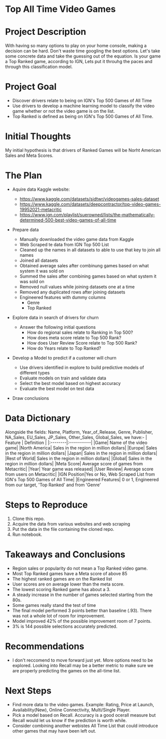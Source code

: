 # Top All Time Video Games
 
# Project Description
 
With having so many options to play on your home console, making a decision can be hard. Don't waste time googling the best options. Let's take some concrete data and take the guessing out of the equation. Is your game a Top Ranked game, according to IGN, Lets put it throuhg the paces and through this classification model.
 
# Project Goal
 
* Discover drivers relate to being on IGN's Top 500 Games of All Time
* Use drivers to develop a machine learning model to classify the video game whether or not the video game is on the list. 
* Top Ranked is defined as being on IGN's Top 500 Games of All Time. 
 
# Initial Thoughts
 
My initial hypothesis is that drivers of Ranked Games will be Norht American Sales and Meta Scores.
 
# The Plan
 
* Aquire data Kaggle website:
    + https://www.kaggle.com/datasets/sidtwr/videogames-sales-dataset
    + https://www.kaggle.com/datasets/deepcontractor/top-video-games-19952021-metacritic
    + https://www.ign.com/playlist/suerowned/lists/the-mathematically-determined-500-best-video-games-of-all-time
 
* Prepare data
    * Manually downloaded the video game data from Kaggle
    * Web Scraped te data from IGN Top 500 List
    * Cleaned up the names in all datasets to able to use that key to join all names
    * Joined all datasets
    * Obtained average sales after combinung games based on what system it was sold on
    * Summed the sales after combining games based on what system it was sold on
    * Removed null values while joining datasets one at a time
    * Removed any duplicated rows after joining datasets
    * Engineered features with dummy columns
        + Genre
        + Top Ranked

 
* Explore data in search of drivers for churn
   * Answer the following initial questions
       + How do regional sales relate to Ranking in Top 500?
       + How does meta score relate to Top 500 Rank?
       + How does User Review Score relate to Top 500 Rank?
       + How do Years relate to Top Ranked?
      
* Develop a Model to predict if a customer will churn
   * Use drivers identified in explore to build predictive models of different types
   * Evaluate models on train and validate data
   * Select the best model based on highest accuracy
   * Evaluate the best model on test data
 
* Draw conclusions
 
# Data Dictionary

Alongside the fields: Name, Platform, Year_of_Release, Genre, Publisher, NA_Sales, EU_Sales, JP_Sales, Other_Sales, Global_Sales, we have:-
| Feature | Definition |
|:--------|:-----------|
|Game| Name of the video game|
|North America| Sales in the region in million dollars|
|Europe| Sales in the region in million dollars|
|Japan| Sales in the region in million dollars|
|Rest of World| Sales in the region in million dollars|
|Global| Sales in the region in million dollars|
|Meta Score| Average score of games from Metacritic|
|Year| Year game was released|
|User Review| Average score from users on Metacritic|
|IGN Position|Yes or No, Web Scraped List from IGN's Top 500 Games of All Time|
|Engineered Features| 0 or 1, Engineered from our target, 'Top Ranked' and from 'Genre'

# Steps to Reproduce
1) Clone this repo.
2) Acquire the data from various websites and web scraping
3) Put the data in the file containing the cloned repo.
4) Run notebook.
 
# Takeaways and Conclusions
* Region sales or popularity do not mean a Top Ranked video game. 
* Most Top Ranked games have a Meta score of above 85
* The highest ranked games are on the Ranked list
* User scores are on average lower than the meta score. 
* The lowest scoring Ranked game has about a 3.
* A steady increase in the number of games selected starting from the 80s.
* Some games really stand the test of time
* The final model performed 3 points better than baseline (.93). There was not a whole lot of room for improvement. 
* Model improved 42% of the possible improvement room of 7 points.
* 3% is 144 possible selections accurately predicted.


 
# Recommendations
* I don't reccomend to move forward just yet. More options need to be explored. Looking into Recall may be a better metric to make sure we are properly predicting the games on the all-time list.


# Next Steps
* Find more data to the video games. Example: Rating, Price at Launch, Availability(New), Online Connectivity, Multi/Single Player. 
* Pick a model based on Recall. Accuracy is a good ocerall measure but Recall would let us know if the prediction is worth while. 
* Consider combining another webistes All Time List that could introduce other games that may have been left out.